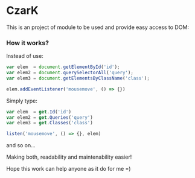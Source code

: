 # CzarK

This is an project of module to be used and provide easy access to DOM:

### How it works?
Instead of use:
```js
var elem  = document.getElementById('id');
var elem2 = document.querySelectorAll('query');
var elem3 = document.getElementsByClassName('class');

elem.addEventListener('mousemove', () => {})
```

Simply type:
```js
var elem  = get.Id('id')
var elem2 = get.Queries('query')
var elem3 = get.Classes('class')

listen('mousemove', () => {}, elem)
```

and so on...

Making both, readability and maintenability easier!

Hope this work can help anyone as it do for me =)
